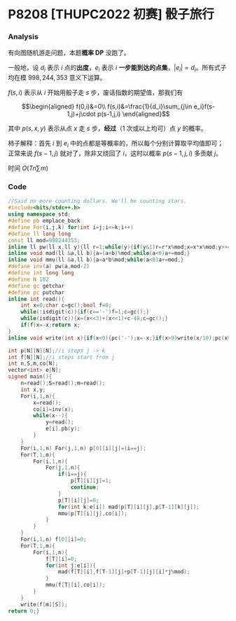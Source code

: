 # P8208 [THUPC2022 初赛] 骰子旅行

### Analysis

有向图随机游走问题，本题**概率 DP** 没跑了。

一般地，设 $d_i$ 表示 $i$ 点的**出度**，$e_i$ 表示 $i$ **一步能到达的点集**，$|e_i|=d_i$。所有式子均在模 $998,244,353$ 意义下运算。

$f(s,i)$ 表示从 $i$ 开始用骰子走 $s$ 步，废话指数的期望值，那我们有

$$\begin{aligned}
f(0,i)&=0\\
f(s,i)&=\frac{1}{d_i}\sum_{j\in e_i}f(s-1,j)+j\cdot p(s-1,j,i)
\end{aligned}$$

其中 $p(s,x,y)$ 表示从点 $x$ 走 $s$ 步，**经过**（$1$ 次或以上均可）点 $y$ 的概率。

柿子解释：首先 $i$ 到 $e_i$ 中的点都是等概率的，所以每个分别计算取平均值即可；正常来说 $f(s-1,j)$ 就对了，除非又绕回了 $i$，这时以概率 $p(s-1,j,i)$ 多贡献 $j$。

时间 $O(Tn\sum\!m)$

### Code

```cpp
//Said no more counting dollars. We'll be counting stars.
#include<bits/stdc++.h>
using namespace std;
#define pb emplace_back
#define For(i,j,k) for(int i=j;i<=k;i++)
#define ll long long
const ll mod=998244353;
inline ll pw(ll x,ll y){ll r=1;while(y){if(y&1)r=r*x%mod;x=x*x%mod;y>>=1;}return r;}
inline void mad(ll &a,ll b){a=(a+b)%mod;while(a<0)a+=mod;}
inline void mmu(ll &a,ll b){a=a*b%mod;while(a<0)a+=mod;}
#define inv(a) pw(a,mod-2)
#define int long long
#define N 102
#define gc getchar
#define pc putchar
inline int read(){
	int x=0;char c=gc();bool f=0;
	while(!isdigit(c)){if(c=='-')f=1;c=gc();}
	while(isdigit(c)){x=(x<<3)+(x<<1)+c-48;c=gc();}
	if(f)x=-x;return x;
}
inline void write(int x){if(x<0){pc('-');x=-x;}if(x>9)write(x/10);pc(x%10+'0');}

int p[N][N][N];//i steps j -> k
int f[N][N];//i steps start from j
int n,S,m,co[N];
vector<int> e[N];
signed main(){
	n=read();S=read();m=read();
	int x,y;
	For(i,1,n){
		x=read();
		co[i]=inv(x);
		while(x--){
			y=read(); 
			e[i].pb(y);
		}
	}
	For(i,1,n) For(j,1,n) p[0][i][j]=(i==j);
	For(T,1,m){
		For(i,1,n){
			For(j,1,n){
				if(i==j){
					p[T][i][j]=1;
					continue;
				}
				p[T][i][j]=0;
				for(int k:e[i]) mad(p[T][i][j],p[T-1][k][j]);
				mmu(p[T][i][j],co[i]);
			}
		}
	}
	For(i,1,n) f[0][i]=0;
	For(T,1,m){
		For(i,1,n){
			f[T][i]=0;
			for(int j:e[i]){
				mad(f[T][i],f[T-1][j]+p[T-1][j][i]*j%mod);
			}
			mmu(f[T][i],co[i]);
		}
	}
	write(f[m][S]);
return 0;}
```